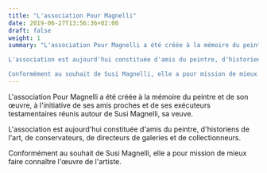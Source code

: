 ```yaml
---
title: "L'association Pour Magnelli"
date: 2019-06-27T13:56:36+02:00
draft: false
weight: 1
summary: "L'association Pour Magnelli a été créée à la mémoire du peintre et de son œuvre, à l'initiative de ses amis proches et de ses exécuteurs testamentaires réunis autour de Susi Magnelli, sa veuve. 

L'association est aujourd'hui constituée d'amis du peintre, d'historiens de l'art, de conservateurs, de directeurs de galeries et de collectionneurs. 

Conformément au souhait de Susi Magnelli, elle a pour mission de mieux faire connaître l'œuvre de l'artiste."
---
```

L'association Pour Magnelli a été créée à la mémoire du peintre et de son œuvre, à l'initiative de ses amis proches et de ses exécuteurs testamentaires réunis autour de Susi Magnelli, sa veuve. 

L'association est aujourd'hui constituée d'amis du peintre, d'historiens de l'art, de conservateurs, de directeurs de galeries et de collectionneurs. 

Conformément au souhait de Susi Magnelli, elle a pour mission de mieux faire connaître l'œuvre de l'artiste.
